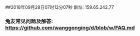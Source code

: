 ##2018年09月28日07时12分07秒 新址: 159.65.242.77
### 兔友常见问题及解答: https://github.com/wanggonging/d/blob/w/FAQ.md
